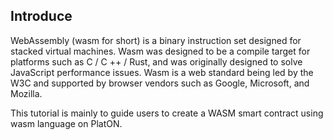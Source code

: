 ## Introduce

WebAssembly (wasm for short) is a binary instruction set designed for stacked virtual machines. Wasm was designed to be a compile target for platforms such as C / C ++ / Rust, and was originally designed to solve JavaScript performance issues. Wasm is a web standard being led by the W3C and supported by browser vendors such as Google, Microsoft, and Mozilla.

This tutorial is mainly to guide users to create a WASM smart contract using wasm language on PlatON.
